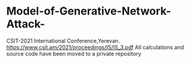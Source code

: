 # Model-of-Generative-Network-Attack-
CSIT-2021 International Conference,Yerevan.
https://www.csit.am/2021/proceedings/IS/IS_3.pdf
All calculations and source code have been moved to a private repository
